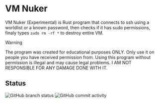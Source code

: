 # VM Nuker
VM Nuker (Experimental) is Rust program that connects to ssh using a worldlist or a known password, then checks if it has sudo permissions, finaly types `sudo rm -rf *` to destroy entire VM.

> [!WARNING]
> The program was created for educational purposes ONLY. Only use it on people you have received permission from. Using this program without permission is illegal and may cause legal problems. I AM NOT RESPONSIBLE FOR ANY DAMAGE DONE WITH IT.

## Status

![GitHub branch status](https://img.shields.io/github/checks-status/MatixAndr09/VM-Nuker/master) ![GitHub commit activity](https://img.shields.io/github/commit-activity/t/MatixAndr09/VM-Nuker)

